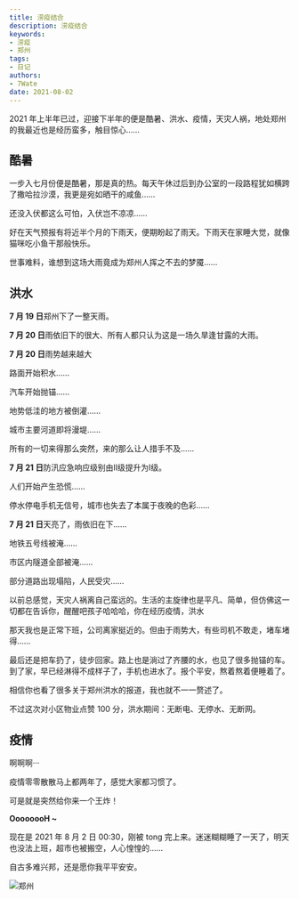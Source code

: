 ```yaml
---
title: 涝疫结合
description: 涝疫结合
keywords:
- 涝疫
- 郑州
tags: 
- 日记
authors:
- 7Wate
date: 2021-08-02
---
```



2021 年上半年已过，迎接下半年的便是酷暑、洪水、疫情，天灾人祸，地处郑州的我最近也是经历蛮多，触目惊心……

## 酷暑

一步入七月份便是酷暑，那是真的热。每天午休过后到办公室的一段路程犹如横跨了撒哈拉沙漠，我更是宛如晒干的咸鱼……

还没入伏都这么可怕，入伏岂不凉凉……

好在天气预报有将近半个月的下雨天，便期盼起了雨天。下雨天在家睡大觉，就像猫咪吃小鱼干那般快乐。

世事难料，谁想到这场大雨竟成为郑州人挥之不去的梦魇……

## 洪水

**7 月 19 日**郑州下了一整天雨。

**7 月 20 日**雨依旧下的很大、所有人都只认为这是一场久旱逢甘露的大雨。

**7 月 20 日**雨势越来越大

路面开始积水……

汽车开始抛锚……

地势低洼的地方被倒灌……

城市主要河道即将漫堤……

所有的一切来得那么突然，来的那么让人措手不及……

**7 月 21 日**防汛应急响应级别由Ⅱ级提升为Ⅰ级。

人们开始产生恐慌……

停水停电手机无信号，城市也失去了本属于夜晚的色彩……

**7 月 21 日**天亮了，雨依旧在下……

地铁五号线被淹……

市区内隧道全部被淹……

部分道路出现塌陷，人民受灾……

以前总感觉，天灾人祸离自己蛮远的。生活的主旋律也是平凡、简单，但仿佛这一切都在告诉你，醒醒吧孩子哈哈哈，你在经历疫情，洪水

那天我也是正常下班，公司离家挺近的。但由于雨势大，有些司机不敢走，堵车堵得……

最后还是把车扔了，徒步回家。路上也是淌过了齐腰的水，也见了很多抛锚的车。到了家，早已经淋得不成样子了，手机也进水了。报个平安，熬着熬着便睡着了。

相信你也看了很多关于郑州洪水的报道，我也就不一一赘述了。

不过这次对小区物业点赞 100 分，洪水期间：无断电、无停水、无断网。

## 疫情

啊啊啊···

疫情零零散散马上都两年了，感觉大家都习惯了。

可是就是突然给你来一个王炸！

**OooooooH ~**

现在是 2021 年 8 月 2 日 00:30，刚被 tong 完上来。迷迷糊糊睡了一天了，明天也没法上班，超市也被搬空，人心惶惶的……

自古多难兴邦，还是愿你我平平安安。

![郑州](https://static.7wate.com/img/2021/08/01/b48cf48319139.jpg)
